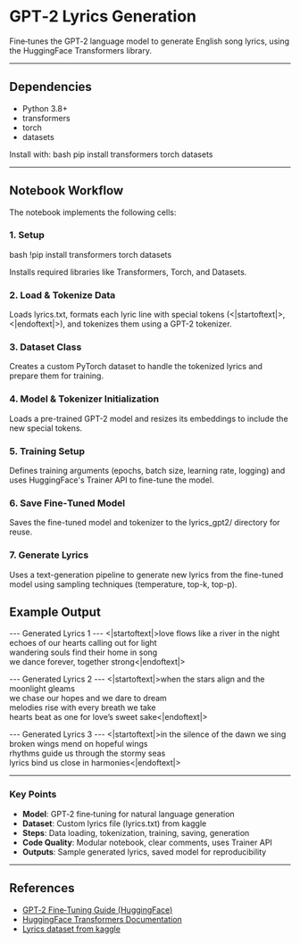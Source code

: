 # GPT‑2 Lyrics Generation

Fine‑tunes the GPT‑2 language model to generate English song lyrics, using the HuggingFace Transformers library.

---

## Dependencies

- Python 3.8+  
- transformers  
- torch  
- datasets  

Install with:
bash
pip install transformers torch datasets


---


##  Notebook Workflow

The notebook implements the following cells:

### 1. Setup 
   
bash
   !pip install transformers torch datasets

Installs required libraries like Transformers, Torch, and Datasets.

### 2. Load & Tokenize Data
Loads lyrics.txt, formats each lyric line with special tokens (<|startoftext|>, <|endoftext|>), and tokenizes them using a GPT-2 tokenizer.

### 3. Dataset Class
Creates a custom PyTorch dataset to handle the tokenized lyrics and prepare them for training.

### 4. Model & Tokenizer Initialization
Loads a pre-trained GPT-2 model and resizes its embeddings to include the new special tokens.

### 5. Training Setup
Defines training arguments (epochs, batch size, learning rate, logging) and uses HuggingFace's Trainer API to fine-tune the model.

### 6. Save Fine‑Tuned Model
Saves the fine-tuned model and tokenizer to the lyrics_gpt2/ directory for reuse.

### 7. Generate Lyrics
Uses a text-generation pipeline to generate new lyrics from the fine-tuned model using sampling techniques (temperature, top-k, top-p).


## Example Output

--- Generated Lyrics 1 ---
<|startoftext|>love flows like a river in the night  
echoes of our hearts calling out for light  
wandering souls find their home in song  
we dance forever, together strong<|endoftext|>

--- Generated Lyrics 2 ---
<|startoftext|>when the stars align and the moonlight gleams  
we chase our hopes and we dare to dream  
melodies rise with every breath we take  
hearts beat as one for love’s sweet sake<|endoftext|>

--- Generated Lyrics 3 ---
<|startoftext|>in the silence of the dawn we sing  
broken wings mend on hopeful wings  
rhythms guide us through the stormy seas  
lyrics bind us close in harmonies<|endoftext|>


---

### Key Points

- **Model**: GPT‑2 fine‑tuning for natural language generation  
- **Dataset**: Custom lyrics file (lyrics.txt) from kaggle 
- **Steps**: Data loading, tokenization, training, saving, generation  
- **Code Quality**: Modular notebook, clear comments, uses Trainer API  
- **Outputs**: Sample generated lyrics, saved model for reproducibility  

---

## References

- [GPT‑2 Fine‑Tuning Guide (HuggingFace)](https://towardsdatascience.com/natural-language-generation-part-2-gpt-2-and-huggingface-f3acb35bc86a)  
- [HuggingFace Transformers Documentation](https://huggingface.co/docs/transformers)
- [Lyrics dataset from kaggle](https://www.kaggle.com/datasets/paultimothymooney/poetry) 
